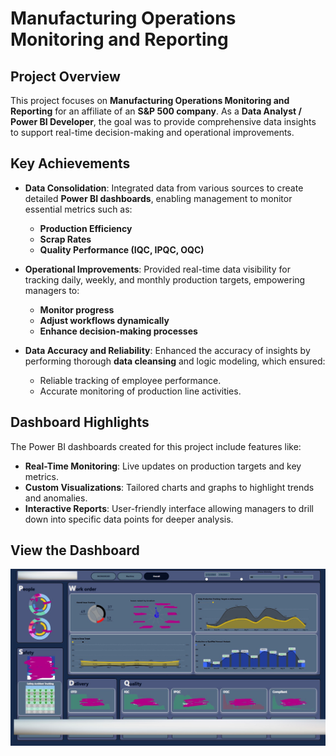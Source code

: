 # Manufacturing Operations Monitoring and Reporting

## Project Overview

This project focuses on **Manufacturing Operations Monitoring and Reporting** for an affiliate of an **S&P 500 company**. As a **Data Analyst / Power BI Developer**, the goal was to provide comprehensive data insights to support real-time decision-making and operational improvements.

## Key Achievements

- **Data Consolidation**: Integrated data from various sources to create detailed **Power BI dashboards**, enabling management to monitor essential metrics such as:
  - **Production Efficiency**
  - **Scrap Rates**
  - **Quality Performance (IQC, IPQC, OQC)**

- **Operational Improvements**: Provided real-time data visibility for tracking daily, weekly, and monthly production targets, empowering managers to:
  - **Monitor progress**
  - **Adjust workflows dynamically**
  - **Enhance decision-making processes**

- **Data Accuracy and Reliability**: Enhanced the accuracy of insights by performing thorough **data cleansing** and logic modeling, which ensured:
  - Reliable tracking of employee performance.
  - Accurate monitoring of production line activities.

## Dashboard Highlights

The Power BI dashboards created for this project include features like:

- **Real-Time Monitoring**: Live updates on production targets and key metrics.
- **Custom Visualizations**: Tailored charts and graphs to highlight trends and anomalies.
- **Interactive Reports**: User-friendly interface allowing managers to drill down into specific data points for deeper analysis.

## View the Dashboard

![Dashboard Preview](https://github.com/nuhash-cell/Power_BI/blob/main/Project%20for%20a%20S%26P%20500%20company.png)
